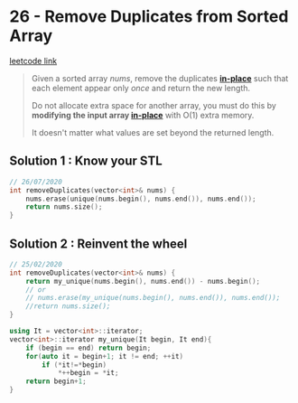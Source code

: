# 26 - Remove Duplicates from Sorted Array

[leetcode link](https://leetcode.com/problems/remove-duplicates-from-sorted-array/)

> Given a sorted array *nums*, remove the duplicates [**in-place**](https://en.wikipedia.org/wiki/In-place_algorithm) such that each element appear only *once* and return the new length.
>
> Do not allocate extra space for another array, you must do this by **modifying the input array [in-place](https://en.wikipedia.org/wiki/In-place_algorithm)** with O(1) extra memory.
>
> It doesn't matter what values are set beyond the returned length.

## Solution 1 : Know your STL

```cpp
// 26/07/2020
int removeDuplicates(vector<int>& nums) {
    nums.erase(unique(nums.begin(), nums.end()), nums.end());
    return nums.size();
}
```
## Solution 2 : Reinvent the wheel

```cpp
// 25/02/2020
int removeDuplicates(vector<int>& nums) {
    return my_unique(nums.begin(), nums.end()) - nums.begin();
    // or
    // nums.erase(my_unique(nums.begin(), nums.end()), nums.end());
    //return nums.size();
}

using It = vector<int>::iterator;
vector<int>::iterator my_unique(It begin, It end){
    if (begin == end) return begin;
    for(auto it = begin+1; it != end; ++it)
        if (*it!=*begin)
            *++begin = *it;
    return begin+1;
}
```
